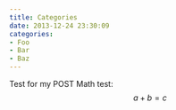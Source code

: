 ```yaml
---
title: Categories
date: 2013-12-24 23:30:09
categories:
- Foo
- Bar
- Baz
---
```


Test for my POST
Math test:
$$ a+b=c$$
